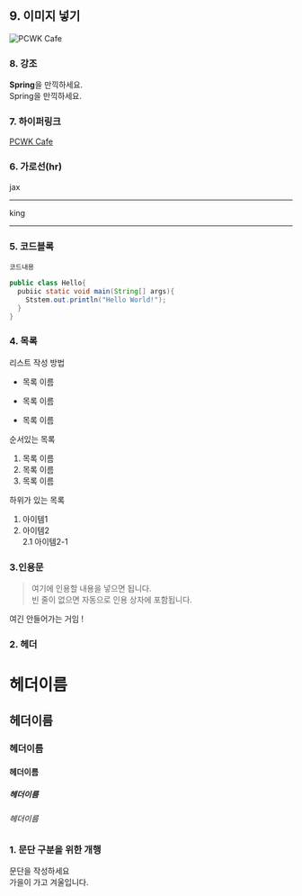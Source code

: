 ## 9. 이미지 넣기
![PCWK Cafe](https://github.com/gyuhyeoun/MARKDOWN_EDU/blob/main/KakaoTalk_20211222_172450447_01.jpg, "설명문구")

### 8. 강조
**Spring**을 만끽하세요.  
Spring을 만끽하세요.

### 7. 하이퍼링크
[PCWK Cafe](https://cafe.daum.net/pcwk/,"설명문구")


### 6. 가로선(hr)

jax
***
king
***


### 5. 코드블록
``` 프로그래밍 언어
코드내용
```
```java
public class Hello{
  pubiic static void main(String[] args){
    Ststem.out.println("Hello World!");
  }
}
```



### 4. 목록
리스트 작성 방법  
* 목록 이름  
- 목록 이름
+ 목록 이름  


순서있는 목록  
1. 목록 이름
2. 목록 이름
3. 목록 이름  

하위가 있는 목록
1. 아이템1
2. 아이템2  
2.1 아이템2-1



### 3.인용문
> 여기에 인용할 내용을 넣으면 됩니다.  
빈 줄이 없으면 자동으로 인용 상자에 포함됩니다.  

여긴 안들어가는 거임 !


### 2. 헤더  
# 헤더이름
## 헤더이름
### 헤더이름
#### 헤더이름
##### 헤더이름
###### 헤더이름

### 1. 문단 구분을 위한 개행
문단을 작성하세요  
가을이 가고 겨울입니다.
